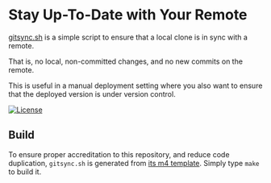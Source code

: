 # Stay Up-To-Date with Your Remote

[gitsync.sh](gitsync.sh) is a simple script to ensure that a local clone is in
sync with a remote.

That is, no local, non-committed changes, and no new commits on the remote.

This is useful in a manual deployment setting where you also want to ensure
that the deployed version is under version control.

[![License](https://img.shields.io/badge/license-MIT-blue.svg)](https://github.com/oleks/gitsync/blob/master/LICENSE)

## Build

To ensure proper accreditation to this repository, and reduce code
duplication, `gitsync.sh` is generated from [its m4
template](gitsync.m4). Simply type `make` to build it.
